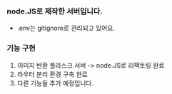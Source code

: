 ### node.JS로 제작한 서버입니다.
- .env는 gitignore로 관리되고 있어요.

### 기능 구현
1. 이미지 반환 플라스크 서버 -> node.JS로 리팩토링 완료
2. 라우터 분리 환경 구축 완료
3. 다른 기능들 추가 예정입니다.
